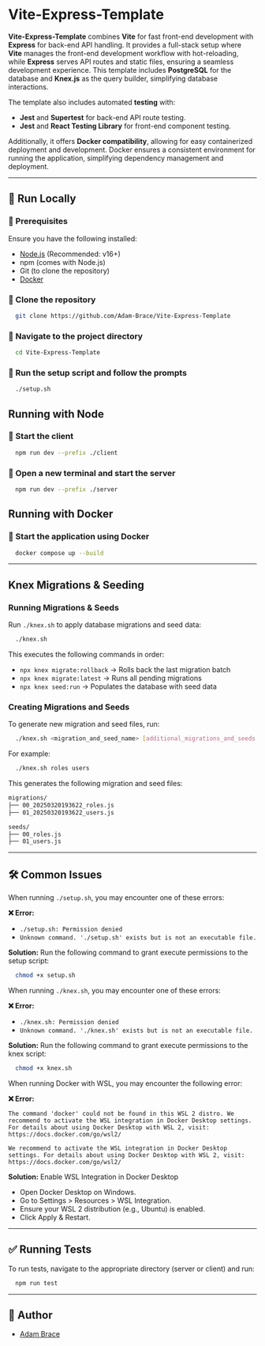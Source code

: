 # Vite-Express-Template

**Vite-Express-Template** combines **Vite** for fast front-end development with **Express** for back-end API handling. It provides a full-stack setup where **Vite** manages the front-end development workflow with hot-reloading, while **Express** serves API routes and static files, ensuring a seamless development experience. This template includes **PostgreSQL** for the database and **Knex.js** as the query builder, simplifying database interactions.

The template also includes automated **testing** with:

-   **Jest** and **Supertest** for back-end API route testing.
-   **Jest** and **React Testing Library** for front-end component testing.

Additionally, it offers **Docker compatibility**, allowing for easy containerized deployment and development. Docker ensures a consistent environment for running the application, simplifying dependency management and deployment.

---

## 🚀 Run Locally

### 📌 Prerequisites

Ensure you have the following installed:

-   [Node.js](https://nodejs.org/) (Recommended: v16+)
-   npm (comes with Node.js)
-   Git (to clone the repository)
-   [Docker](https://www.docker.com/)

### 🔹 Clone the repository

```sh
  git clone https://github.com/Adam-Brace/Vite-Express-Template
```

### 🔹 Navigate to the project directory

```sh
  cd Vite-Express-Template
```

### 🔹 Run the setup script and follow the prompts

```sh
  ./setup.sh
```

## Running with Node

### 🔹 Start the client

```sh
  npm run dev --prefix ./client
```

### 🔹 Open a new terminal and start the server

```sh
  npm run dev --prefix ./server
```

## Running with Docker

### 🔹 Start the application using Docker

```sh
  docker compose up --build
```

---

## Knex Migrations & Seeding

### Running Migrations & Seeds

Run `./knex.sh` to apply database migrations and seed data:

```sh
  ./knex.sh
```

This executes the following commands in order:

-   `npx knex migrate:rollback` → Rolls back the last migration batch
-   `npx knex migrate:latest` → Runs all pending migrations
-   `npx knex seed:run` → Populates the database with seed data

### Creating Migrations and Seeds

To generate new migration and seed files, run:

```sh
  ./knex.sh <migration_and_seed_name> [additional_migrations_and_seeds...]
```

For example:

```sh
  ./knex.sh roles users
```

This generates the following migration and seed files:

```sh
migrations/
├── 00_20250320193622_roles.js
├── 01_20250320193622_users.js

seeds/
├── 00_roles.js
├── 01_users.js
```

---

## 🛠 Common Issues

When running `./setup.sh`, you may encounter one of these errors:

**❌ Error:**

-   `./setup.sh: Permission denied`
-   `Unknown command. './setup.sh' exists but is not an executable file.`

**Solution:**
Run the following command to grant execute permissions to the setup script:

```sh
  chmod +x setup.sh
```

When running `./knex.sh`, you may encounter one of these errors:

**❌ Error:**

-   `./knex.sh: Permission denied`
-   `Unknown command. './knex.sh' exists but is not an executable file.`

**Solution:**
Run the following command to grant execute permissions to the knex script:

```sh
  chmod +x knex.sh
```

When running Docker with WSL, you may encounter the following error:

**❌ Error:**

`The command 'docker' could not be found in this WSL 2 distro. We recommend to activate the WSL integration in Docker Desktop settings. For details about using Docker Desktop with WSL 2, visit: https://docs.docker.com/go/wsl2/`

`We recommend to activate the WSL integration in Docker Desktop settings. For details about using Docker Desktop with WSL 2, visit: https://docs.docker.com/go/wsl2/`

**Solution:** Enable WSL Integration in Docker Desktop

-   Open Docker Desktop on Windows.
-   Go to Settings > Resources > WSL Integration.
-   Ensure your WSL 2 distribution (e.g., Ubuntu) is enabled.
-   Click Apply & Restart.

---

## ✅ Running Tests

To run tests, navigate to the appropriate directory (server or client) and run:

```sh
  npm run test
```

---

## 👤 Author

-   [Adam Brace](https://github.com/Adam-Brace)
